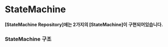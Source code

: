 # StateMachine

#### [StateMachine Repository]에는 2가지의 [StateMachine]이 구현되어있습니다.

### StateMachine 구조
